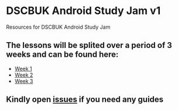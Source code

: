 # DSCBUK Android Study Jam v1
Resources for DSCBUK Android Study Jam

## The lessons will be splited over a period of 3 weeks and can be found here:
- [Week 1](./week1)
- [Week 2](./week2)
- [Week 3](./week3)

## Kindly open [issues](https://github.com/DSCBUK/android-study-jam/issues) if you need any guides
